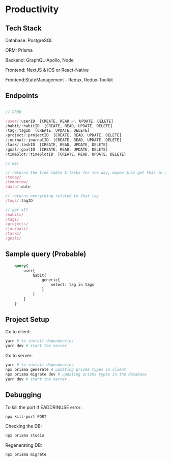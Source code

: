 # Productivity

## Tech Stack

Database: PostgreSQL

ORM: Prisma

Backend: GraphQL-Apollo, Node

Frontend: NextJS & iOS or React-Native

Frontend:StateManagement - Redux, Redux-Toolkit

## Endpoints

```js

// CRUD

/user/:userID  [CREATE, READ ✅, UPDATE, DELETE]
/habit/:habitID  [CREATE, READ, UPDATE, DELETE]
/tag/:tagID  [CREATE, UPDATE, DELETE]
/project/:projectID  [CREATE, READ, UPDATE, DELETE]
/journal/:journalID  [CREATE, READ, UPDATE, DELETE]
/task/:taskID  [CREATE, READ, UPDATE, DELETE]
/goal/:goalID  [CREATE, READ, UPDATE, DELETE]
/timeSlot/:timeSlotID  [CREATE, READ, UPDATE, DELETE]

// GET

// returns the time table & tasks for the day, maybe just get this in get User request
/today/
/tomorrow/
/date/:date

// returns everything related to that tag
/tags/:tagID

// get all
/habits/
/tags/
/projects/
/journals/
/tasks/
/goals/

```

## Sample query (Probable)

```graphql
    query{
        user{
            habit{
                generic{
                    select: tag in tags
                }
            }
        }
    }
```

## Project Setup

Go to client:

```bash
yarn # to install dependencies
yarn dev # start the server
```

Go to server:

```bash
yarn # to install dependencies
npx prisma generate # updating prisma types in client
npx prisma migrate dev # updating prisma types in the database
yarn dev # start the server
```

## Debugging

To kill the port if EADDRINUSE error:

```bash
npx kill-port PORT
```

Checking the DB:

```bash
npx prisma studio
```

Regenerating DB:

```bash
npx prisma migrate
```

